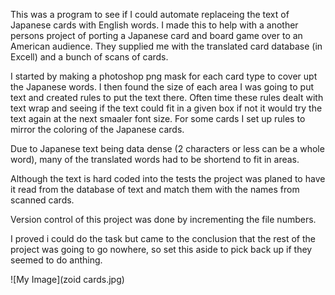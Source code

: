 This was a program to see if I could automate replaceing the text of Japanese cards with English words. I made this to help with a another persons project of porting a Japanese card and board game over to an American audience. They supplied me with the translated card database (in Excell) and a bunch of scans of cards.

I started by making a photoshop png mask for each card type to cover upt the Japanese words. I then found the size of each area I was going to put text and created rules to put the text there. Often time these rules dealt with text wrap and seeing if the text could fit in a given box if not it would try the text again at the next smaaler font size. For some cards I set up rules to mirror the coloring of the Japanese cards. 

Due to Japanese text being data dense (2 characters or less can be a whole word), many of the translated words had to be shortend to fit in areas.

Although the text is hard coded into the tests the project was planed to have it read from the database of text and match them with the names from scanned cards.

Version control of this project was done by incrementing the file numbers.

I proved i could do the task but came to the conclusion that the rest of the project was going to go nowhere, so set this aside to pick back up if they seemed to do anthing.

![My Image](zoid cards.jpg)

